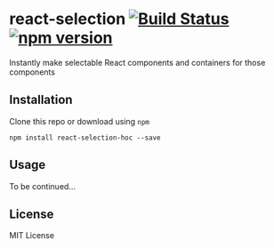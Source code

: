 # react-selection [![Build Status](https://travis-ci.org/cellog/react-selection.svg)](https://travis-ci.org/cellog/react-selection) [![npm version](https://badge.fury.io/js/react-selection.svg)](http://badge.fury.io/js/react-selection)

Instantly make selectable React components and containers for those components

## Installation

Clone this repo or download using `npm`

```
npm install react-selection-hoc --save
```

## Usage

To be continued...

## License

MIT License
